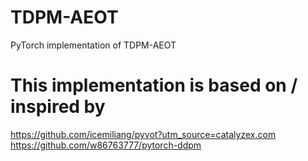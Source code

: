 # TDPM-AEOT
PyTorch implementation of TDPM-AEOT 


# This implementation is based on / inspired by
https://github.com/icemiliang/pyvot?utm_source=catalyzex.com  
https://github.com/w86763777/pytorch-ddpm
